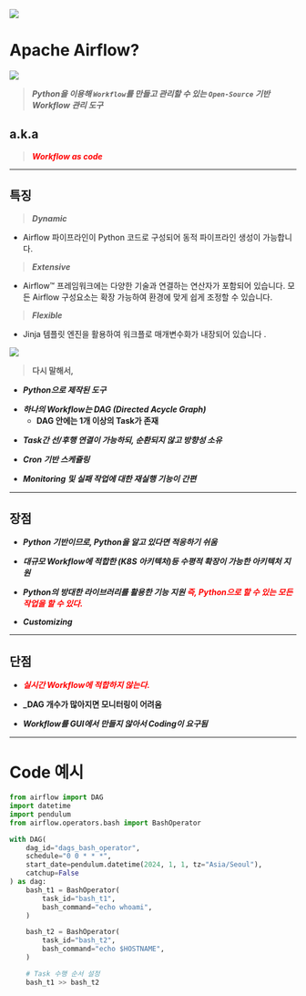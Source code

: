 ![](https://velog.velcdn.com/images/chan9708/post/34ed24fc-872b-4aa7-8bcd-4799c46b24d7/image.png)


# Apache Airflow?

![](https://velog.velcdn.com/images/chan9708/post/7724119e-4002-40c1-95c4-2cdf47c058e4/image.png)

> **_Python을 이용해
`Workflow`를 만들고 관리할 수 있는
`Open-Source` 기반 Workflow 관리 도구_**

## a.k.a

> **_<span style="color: red">Workflow as code</span>_**

---

## 특징

> **_Dynamic_** 
- Airflow 파이프라인이 Python 코드로 구성되어 동적 파이프라인 생성이 가능합니다.

> **_Extensive_** 
- Airflow™ 프레임워크에는 다양한 기술과 연결하는 연산자가 포함되어 있습니다. 모든 Airflow 구성요소는 확장 가능하여 환경에 맞게 쉽게 조정할 수 있습니다.

> **_Flexible_** 
- Jinja 템플릿 엔진을 활용하여 워크플로 매개변수화가 내장되어 있습니다 .



![](https://velog.velcdn.com/images/chan9708/post/c671f195-4ff4-4bcf-9c75-b9a99f761d72/image.png)

> **다시 말해서,**
>>
* **_Python으로 제작된 도구_**
>>
>>
* **_하나의 Workflow는 DAG (Directed Acycle Graph)_**
  * **DAG 안에는 1개 이상의 Task가 존재**
>>
>>
* **_Task간 선/후행 연결이 가능하되, 순환되지 않고 방향성 소유_**
>>
>>
* **_Cron 기반 스케쥴링_**
>>
>>
* **_Monitoring 및 실패 작업에 대한 재실행 기능이 간편_**

---

## 장점

* **_Python 기반이므로, Python을 알고 있다면 적응하기 쉬움_**

* **_대규모 Workflow에 적합한 
(K8S 아키텍처)등 수평적 확장이 가능한 아키텍처 지원_**

* **_Python의 방대한 라이브러리를 활용한 기능 지원
<span style="color: red">즉, Python으로 할 수 있는 모든 작업을 할 수 있다.</span>_**

* **_Customizing_**

---

## 단점

* **_<span style="color:red">실시간 Workflow에 적합하지 않는다.</span>_**

* **_DAG 개수가 많아지면 모니터링이 어려움**

* **_Workflow를 GUI에서 만들지 않아서 Coding이 요구됨_**

---

# Code 예시

```python
from airflow import DAG
import datetime
import pendulum
from airflow.operators.bash import BashOperator

with DAG(
    dag_id="dags_bash_operator",
    schedule="0 0 * * *",
    start_date=pendulum.datetime(2024, 1, 1, tz="Asia/Seoul"),
    catchup=False
) as dag:
    bash_t1 = BashOperator(
        task_id="bash_t1",
        bash_command="echo whoami",
    )

    bash_t2 = BashOperator(
        task_id="bash_t2",
        bash_command="echo $HOSTNAME",
    )

    # Task 수행 순서 설정
    bash_t1 >> bash_t2
```
